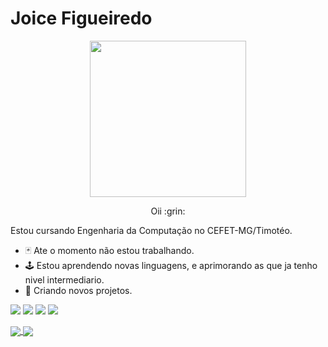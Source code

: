 # Joice Figueiredo

<p align="center">
  <img src="https://images.vexels.com/media/users/3/210592/isolated/preview/95bb2152c21b8f1b31c264eb2aa982ed-bem-vindo-letras-cursivas.png" width="250px" height="250px" />
</p>

<p align="center">Oii :grin:</p>

Estou cursando Engenharia da Computação no CEFET-MG/Timotéo.

- 🃏 Ate o momento não estou trabalhando.
- 🕹️ Estou aprendendo novas linguagens, e aprimorando as que ja tenho nivel intermediario.
- 🤝 Criando novos projetos. 

[<img src="https://img.shields.io/badge/twitter-%231DA1F2.svg?&style=for-the-badge&logo=twitter&logoColor=white" />](https://twitter.com/JoyFigueired) [<img src="https://img.shields.io/badge/linkedin-%230077B5.svg?&style=for-the-badge&logo=linkedin&logoColor=white" />](https://www.linkedin.com/in/joice-barros-de-figueiredo-081728214/) [<img src = "https://img.shields.io/badge/instagram-%23E4405F.svg?&style=for-the-badge&logo=instagram&logoColor=white">](https://www.instagram.com/joyfigueired/) [<img src = "https://img.shields.io/badge/facebook-%231877F2.svg?&style=for-the-badge&logo=facebook&logoColor=white">](https://www.facebook.com/JoyFigueired/)


<a href="https://github.com/JoyFigueiredo">
  <img align="center" src="https://github-readme-stats.vercel.app/api/top-langs/?username=JoyFigueiredo&layout=compact)](https://github.com/JoyFigueiredo" />
</a>
<a href="https://github.com/JoyFigueiredo">
  <img align="center" src="https://github-readme-stats.vercel.app/api?username=JoyFigueiredo&theme=jolly&show_icons=true" />
</a>
